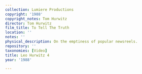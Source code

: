 ```yaml
---
collection: Lumiere Productions
copyright: '1988'
copyright_notes: Tom Hurwitz
director: Tom Hurwitz
film_title: To Tell The Truth
location: ''
notes: ''
physical_description: On the emptiness of popular newsreels.
repository: ''
taxonomies: [Video]
title: Leo Hurwitz 4
year: '1988'

---
```

